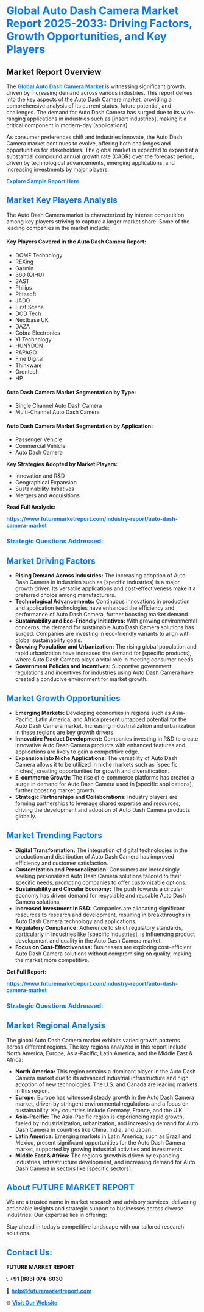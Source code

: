<h1 style="color: #007BFF;">Global Auto Dash Camera Market Report 2025-2033: Driving Factors, Growth Opportunities, and Key Players</h1>

<section id="overview">
<h2>Market Report Overview</h2>
<p>The <a href="https://www.futuremarketreport.com/industry-report/auto-dash-camera-market" style="color: #007BFF; text-decoration: none;"><strong>Global Auto Dash Camera Market</strong></a> is witnessing significant growth, driven by increasing demand across various industries. This report delves into the key aspects of the Auto Dash Camera market, providing a comprehensive analysis of its current status, future potential, and challenges. The demand for Auto Dash Camera has surged due to its wide-ranging applications in industries such as [insert industries], making it a critical component in modern-day [applications].</p>
<p>As consumer preferences shift and industries innovate, the Auto Dash Camera market continues to evolve, offering both challenges and opportunities for stakeholders. The global market is expected to expand at a substantial compound annual growth rate (CAGR) over the forecast period, driven by technological advancements, emerging applications, and increasing investments by major players.</p>
</section>

<section id="overview">
<p><a href="https://www.futuremarketreport.com/request-sample/reportId=116343" style="color: #007BFF; text-decoration: none;"><strong>Explore Sample Report Here</strong></a></p>
</section>

<section id="key-players">
<h2 style="color: #007BFF;">Market Key Players Analysis</h2>
<p>The Auto Dash Camera market is characterized by intense competition among key players striving to capture a larger market share. Some of the leading companies in the market include:</p>
<h4>Key Players Covered in the Auto Dash Camera Report:</h4>
<ul><li>DOME Technology</li><li>REXing</li><li>Garmin</li><li>360 (QIHU)</li><li>SAST</li><li>Philips</li><li>Pittasoft</li><li>JADO</li><li>First Scene</li><li>DOD Tech</li><li>Nextbase UK</li><li>DAZA</li><li>Cobra Electronics</li><li>YI Technology</li><li>HUNYDON</li><li>PAPAGO</li><li>Fine Digital</li><li>Thinkware</li><li>Qrontech</li><li>HP</li></ul>
<h4>Auto Dash Camera Market Segmentation by Type:</h4>
<ul><li>Single Channel Auto Dash Camera</li><li>Multi-Channel Auto Dash Camera</li></ul>

<h4>Auto Dash Camera Market Segmentation by Application:</h4>
<ul><li>Passenger Vehicle</li><li>Commercial Vehicle</li><li>Auto Dash Camera</li></ul>
<p><strong>Key Strategies Adopted by Market Players:</strong></p>
<ul>
<li>Innovation and R&D</li>
<li>Geographical Expansion</li>
<li>Sustainability Initiatives</li>
<li>Mergers and Acquisitions</li>
</ul>
</section>

<section>
<p><strong>Read Full Analysis: </strong></p><a href="https://www.futuremarketreport.com/industry-report/auto-dash-camera-market" style="color: #007BFF; text-decoration: none;"><strong>https://www.futuremarketreport.com/industry-report/auto-dash-camera-market</strong></a>
<h3 style="color: #007BFF;">Strategic Questions Addressed:</h3>
</section>

<section id="driving-factors">
<h2 style="color: #007BFF;">Market Driving Factors</h2>
<ul>
<li><strong>Rising Demand Across Industries:</strong> The increasing adoption of Auto Dash Camera in industries such as [specific industries] is a major growth driver. Its versatile applications and cost-effectiveness make it a preferred choice among manufacturers.</li>
<li><strong>Technological Advancements:</strong> Continuous innovations in production and application technologies have enhanced the efficiency and performance of Auto Dash Camera, further boosting market demand.</li>
<li><strong>Sustainability and Eco-Friendly Initiatives:</strong> With growing environmental concerns, the demand for sustainable Auto Dash Camera solutions has surged. Companies are investing in eco-friendly variants to align with global sustainability goals.</li>
<li><strong>Growing Population and Urbanization:</strong> The rising global population and rapid urbanization have increased the demand for [specific products], where Auto Dash Camera plays a vital role in meeting consumer needs.</li>
<li><strong>Government Policies and Incentives:</strong> Supportive government regulations and incentives for industries using Auto Dash Camera have created a conducive environment for market growth.</li>
</ul>
</section>

<section id="growth-opportunities">
<h2 style="color: #007BFF;">Market Growth Opportunities</h2>
<ul>
<li><strong>Emerging Markets:</strong> Developing economies in regions such as Asia-Pacific, Latin America, and Africa present untapped potential for the Auto Dash Camera market. Increasing industrialization and urbanization in these regions are key growth drivers.</li>
<li><strong>Innovative Product Development:</strong> Companies investing in R&D to create innovative Auto Dash Camera products with enhanced features and applications are likely to gain a competitive edge.</li>
<li><strong>Expansion into Niche Applications:</strong> The versatility of Auto Dash Camera allows it to be utilized in niche markets such as [specific niches], creating opportunities for growth and diversification.</li>
<li><strong>E-commerce Growth:</strong> The rise of e-commerce platforms has created a surge in demand for Auto Dash Camera used in [specific applications], further boosting market growth.</li>
<li><strong>Strategic Partnerships and Collaborations:</strong> Industry players are forming partnerships to leverage shared expertise and resources, driving the development and adoption of Auto Dash Camera products globally.</li>
</ul>
</section>

<section id="trending-factors">
<h2 style="color: #007BFF;">Market Trending Factors</h2>
<ul>
<li><strong>Digital Transformation:</strong> The integration of digital technologies in the production and distribution of Auto Dash Camera has improved efficiency and customer satisfaction.</li>
<li><strong>Customization and Personalization:</strong> Consumers are increasingly seeking personalized Auto Dash Camera solutions tailored to their specific needs, prompting companies to offer customizable options.</li>
<li><strong>Sustainability and Circular Economy:</strong> The push towards a circular economy has driven demand for recyclable and reusable Auto Dash Camera solutions.</li>
<li><strong>Increased Investment in R&D:</strong> Companies are allocating significant resources to research and development, resulting in breakthroughs in Auto Dash Camera technology and applications.</li>
<li><strong>Regulatory Compliance:</strong> Adherence to strict regulatory standards, particularly in industries like [specific industries], is influencing product development and quality in the Auto Dash Camera market.</li>
<li><strong>Focus on Cost-Effectiveness:</strong> Businesses are exploring cost-efficient Auto Dash Camera solutions without compromising on quality, making the market more competitive.</li>
</ul>
</section>

<section>
<p><strong>Get Full Report: </strong></p><a href="https://www.futuremarketreport.com/industry-report/auto-dash-camera-market" style="color: #007BFF; text-decoration: none;"><strong>https://www.futuremarketreport.com/industry-report/auto-dash-camera-market</strong></a>
<h3 style="color: #007BFF;">Strategic Questions Addressed:</h3>
</section>


<section id="regional-analysis">
<h2 style="color: #007BFF;">Market Regional Analysis</h2>
<p>The global Auto Dash Camera market exhibits varied growth patterns across different regions. The key regions analyzed in this report include North America, Europe, Asia-Pacific, Latin America, and the Middle East & Africa:</p>
<ul>
<li><strong>North America:</strong> This region remains a dominant player in the Auto Dash Camera market due to its advanced industrial infrastructure and high adoption of new technologies. The U.S. and Canada are leading markets in this region.</li>
<li><strong>Europe:</strong> Europe has witnessed steady growth in the Auto Dash Camera market, driven by stringent environmental regulations and a focus on sustainability. Key countries include Germany, France, and the U.K.</li>
<li><strong>Asia-Pacific:</strong> The Asia-Pacific region is experiencing rapid growth, fueled by industrialization, urbanization, and increasing demand for Auto Dash Camera in countries like China, India, and Japan.</li>
<li><strong>Latin America:</strong> Emerging markets in Latin America, such as Brazil and Mexico, present significant opportunities for the Auto Dash Camera market, supported by growing industrial activities and investments.</li>
<li><strong>Middle East & Africa:</strong> The region’s growth is driven by expanding industries, infrastructure development, and increasing demand for Auto Dash Camera in sectors like [specific sectors].</li>
</ul>
</section>

<footer>
<h2 style="color: #007BFF;">About FUTURE MARKET REPORT</h2>
<p>We are a trusted name in market research and advisory services, delivering actionable insights and strategic support to businesses across diverse industries. Our expertise lies in offering:</p>

<p>Stay ahead in today’s competitive landscape with our tailored research solutions.</p>

<h2 style="color: #007BFF;">Contact Us:</h2>
<p><strong>FUTURE MARKET REPORT</strong></p>
<p>📞 <strong>+91 (883) 074-8030</strong></p>
<p>📧 <strong><a href="mailto:help@futuremarketreport.com" style="color: #007BFF;">help@futuremarketreport.com</a></strong></p>
<p>🌐 <strong><a href="https://www.futuremarketreport.com/" style="color: #007BFF;">Visit Our Website</a></strong></p>
</footer>